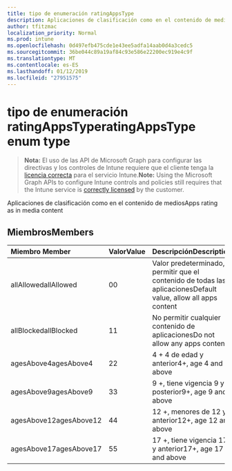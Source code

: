 ```yaml
---
title: tipo de enumeración ratingAppsType
description: Aplicaciones de clasificación como en el contenido de medios
author: tfitzmac
localization_priority: Normal
ms.prod: intune
ms.openlocfilehash: 0d497efb475cde1e43ee5adfa14aab0d4a3cedc5
ms.sourcegitcommit: 36be044c89a19af84c93e586e22200ec919e4c9f
ms.translationtype: MT
ms.contentlocale: es-ES
ms.lasthandoff: 01/12/2019
ms.locfileid: "27951575"
---
```

# <a name="ratingappstype-enum-type"></a><span data-ttu-id="675ea-103">tipo de enumeración ratingAppsType</span><span class="sxs-lookup"><span data-stu-id="675ea-103">ratingAppsType enum type</span></span>

> <span data-ttu-id="675ea-104">**Nota:** El uso de las API de Microsoft Graph para configurar las directivas y los controles de Intune requiere que el cliente tenga la [licencia correcta](https://go.microsoft.com/fwlink/?linkid=839381) para el servicio Intune.</span><span class="sxs-lookup"><span data-stu-id="675ea-104">**Note:** Using the Microsoft Graph APIs to configure Intune controls and policies still requires that the Intune service is [correctly licensed](https://go.microsoft.com/fwlink/?linkid=839381) by the customer.</span></span>

<span data-ttu-id="675ea-105">Aplicaciones de clasificación como en el contenido de medios</span><span class="sxs-lookup"><span data-stu-id="675ea-105">Apps rating as in media content</span></span>
## <a name="members"></a><span data-ttu-id="675ea-106">Miembros</span><span class="sxs-lookup"><span data-stu-id="675ea-106">Members</span></span>
|<span data-ttu-id="675ea-107">Miembro	</span><span class="sxs-lookup"><span data-stu-id="675ea-107">Member</span></span>|<span data-ttu-id="675ea-108">Valor</span><span class="sxs-lookup"><span data-stu-id="675ea-108">Value</span></span>|<span data-ttu-id="675ea-109">Descripción</span><span class="sxs-lookup"><span data-stu-id="675ea-109">Description</span></span>|
|:---|:---|:---|
|<span data-ttu-id="675ea-110">allAllowed</span><span class="sxs-lookup"><span data-stu-id="675ea-110">allAllowed</span></span>|<span data-ttu-id="675ea-111">0</span><span class="sxs-lookup"><span data-stu-id="675ea-111">0</span></span>|<span data-ttu-id="675ea-112">Valor predeterminado, permitir que el contenido de todas las aplicaciones</span><span class="sxs-lookup"><span data-stu-id="675ea-112">Default value, allow all apps content</span></span>|
|<span data-ttu-id="675ea-113">allBlocked</span><span class="sxs-lookup"><span data-stu-id="675ea-113">allBlocked</span></span>|<span data-ttu-id="675ea-114">1</span><span class="sxs-lookup"><span data-stu-id="675ea-114">1</span></span>|<span data-ttu-id="675ea-115">No permitir cualquier contenido de aplicaciones</span><span class="sxs-lookup"><span data-stu-id="675ea-115">Do not allow any apps content</span></span>|
|<span data-ttu-id="675ea-116">agesAbove4</span><span class="sxs-lookup"><span data-stu-id="675ea-116">agesAbove4</span></span>|<span data-ttu-id="675ea-117">2</span><span class="sxs-lookup"><span data-stu-id="675ea-117">2</span></span>|<span data-ttu-id="675ea-118">4 + 4 de edad y anterior</span><span class="sxs-lookup"><span data-stu-id="675ea-118">4+, age 4 and above</span></span>|
|<span data-ttu-id="675ea-119">agesAbove9</span><span class="sxs-lookup"><span data-stu-id="675ea-119">agesAbove9</span></span>|<span data-ttu-id="675ea-120">3</span><span class="sxs-lookup"><span data-stu-id="675ea-120">3</span></span>|<span data-ttu-id="675ea-121">9 +, tiene vigencia 9 y posterior</span><span class="sxs-lookup"><span data-stu-id="675ea-121">9+, age 9 and above</span></span>|
|<span data-ttu-id="675ea-122">agesAbove12</span><span class="sxs-lookup"><span data-stu-id="675ea-122">agesAbove12</span></span>|<span data-ttu-id="675ea-123">4</span><span class="sxs-lookup"><span data-stu-id="675ea-123">4</span></span>|<span data-ttu-id="675ea-124">12 +, menores de 12 y anterior</span><span class="sxs-lookup"><span data-stu-id="675ea-124">12+, age 12 and above</span></span> |
|<span data-ttu-id="675ea-125">agesAbove17</span><span class="sxs-lookup"><span data-stu-id="675ea-125">agesAbove17</span></span>|<span data-ttu-id="675ea-126">5</span><span class="sxs-lookup"><span data-stu-id="675ea-126">5</span></span>|<span data-ttu-id="675ea-127">17 +, tiene vigencia 17 y anterior</span><span class="sxs-lookup"><span data-stu-id="675ea-127">17+, age 17 and above</span></span>|




